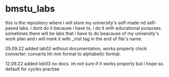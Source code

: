 # bmstu_labs
this is the repository where i will store my university's self-made nd self-pased labs. i dont do it because i have to, i do it with educational purposes.
sometimes there will be labs that i have to do beacause of my university's work plan and i will mark it with _mst tag in the end of file's name.

05.09.22 added lab02 without documentation, works properly
clock converter: converts hh mm format to alphabetic format.

12.09.22 added lob03 no docs. im not sure if it works properly but i hope so. default for cycles practise
